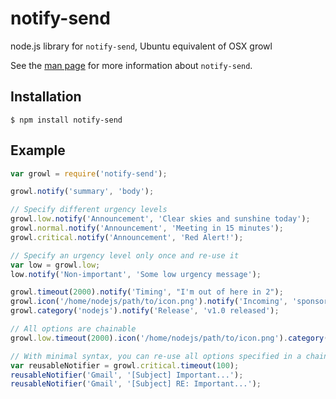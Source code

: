 notify-send
===========

node.js library for `notify-send`, Ubuntu equivalent of OSX growl

See the [man page](http://man.cx/notify-send) for more information about `notify-send`.

## Installation

    $ npm install notify-send

## Example

```javascript
var growl = require('notify-send');

growl.notify('summary', 'body');

// Specify different urgency levels
growl.low.notify('Announcement', 'Clear skies and sunshine today');
growl.normal.notify('Announcement', 'Meeting in 15 minutes');
growl.critical.notify('Announcement', 'Red Alert!');

// Specify an urgency level only once and re-use it
var low = growl.low;
low.notify('Non-important', 'Some low urgency message');

growl.timeout(2000).notify('Timing', "I'm out of here in 2");
growl.icon('/home/nodejs/path/to/icon.png').notify('Incoming', 'sponsored message');
growl.category('nodejs').notify('Release', 'v1.0 released');

// All options are chainable
growl.low.timeout(2000).icon('/home/nodejs/path/to/icon.png').category('nodejs').notify('summary', 'body');

// With minimal syntax, you can re-use all options specified in a chain prior to `notify(summary, body)`
var reusableNotifier = growl.critical.timeout(100);
reusableNotifier('Gmail', '[Subject] Important...');
reusableNotifier('Gmail', '[Subject] RE: Important...');
```
